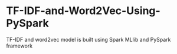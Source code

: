 # TF-IDF-and-Word2Vec-Using-PySpark
TF-IDF and word2vec model is built using Spark MLlib and PySpark framework
